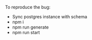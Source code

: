 To reproduce the bug:

- Sync postgres instance with schema
- npm i
- npm run generate
- npm run start
